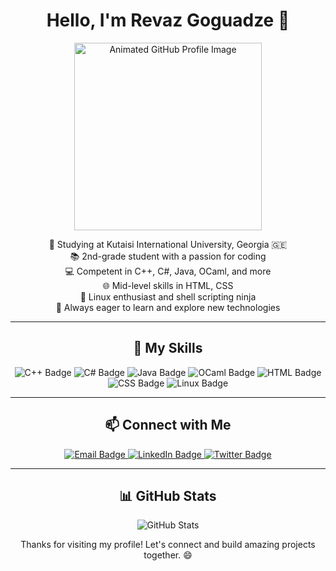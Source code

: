 <h1 align="center">Hello, I'm Revaz Goguadze 👋</h1>
<p align="center">
  <img src="https://github.com/Revaz-Goguadze/Revaz-Goguadze/raw/main/assets/profile.gif" alt="Animated GitHub Profile Image" width="300"/>
</p>

<p align="center">
  🏫 Studying at Kutaisi International University, Georgia 🇬🇪<br>
  📚 2nd-grade student with a passion for coding<br>
  💻 Competent in C++, C#, Java, OCaml, and more<br>
  🌐 Mid-level skills in HTML, CSS<br>
  🐧 Linux enthusiast and shell scripting ninja<br>
  🚀 Always eager to learn and explore new technologies
</p>

<hr>

<h2 align="center">🚀 My Skills</h2>

<p align="center">
  <img src="https://img.shields.io/badge/C++-3776AB?style=for-the-badge&logo=cplusplus&logoColor=white" alt="C++ Badge"/>
  <img src="https://img.shields.io/badge/C%23-239120?style=for-the-badge&logo=csharp&logoColor=white" alt="C# Badge"/>
  <img src="https://img.shields.io/badge/Java-007396?style=for-the-badge&logo=java&logoColor=white" alt="Java Badge"/>
  <img src="https://img.shields.io/badge/OCaml-EC6813?style=for-the-badge&logo=ocaml&logoColor=white" alt="OCaml Badge"/>
  <img src="https://img.shields.io/badge/HTML5-E34F26?style=for-the-badge&logo=html5&logoColor=white" alt="HTML Badge"/>
  <img src="https://img.shields.io/badge/CSS3-1572B6?style=for-the-badge&logo=css3&logoColor=white" alt="CSS Badge"/>
  <img src="https://img.shields.io/badge/Linux-FCC624?style=for-the-badge&logo=linux&logoColor=black" alt="Linux Badge"/>
</p>

<hr>

<h2 align="center">📫 Connect with Me</h2>

<p align="center">
  <a href="mailto:youremail@example.com">
    <img src="https://img.shields.io/badge/Email-D14836?style=for-the-badge&logo=gmail&logoColor=white" alt="Email Badge"/>
  </a>
  <a href="https://linkedin.com/in/your-username">
    <img src="https://img.shields.io/badge/LinkedIn-0077B5?style=for-the-badge&logo=linkedin&logoColor=white" alt="LinkedIn Badge"/>
  </a>
  <a href="https://twitter.com/your-username">
    <img src="https://img.shields.io/badge/Twitter-1DA1F2?style=for-the-badge&logo=twitter&logoColor=white" alt="Twitter Badge"/>
  </a>
</p>

<hr>

<h2 align="center">📊 GitHub Stats</h2>

<p align="center">
  <img src="https://github-readme-stats.vercel.app/api?username=Revaz-Goguadze&show_icons=true&theme=radical" alt="GitHub Stats"/>
</p>

<p align="center">Thanks for visiting my profile! Let's connect and build amazing projects together. 😄</p>
